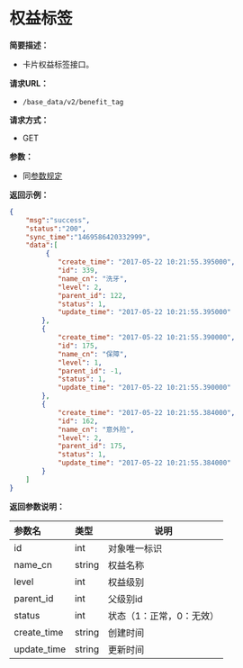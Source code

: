 # 权益标签

**简要描述：**

- 卡片权益标签接口。

**请求URL：**
- `/base_data/v2/benefit_tag`

**请求方式：**
- GET

**参数：**

- 同[参数规定](http://doc.liexiong.cc/#/rule/param)

**返回示例：**

```json
{
    "msg":"success",
    "status":"200",
    "sync_time":"1469586420332999",
    "data":[
         {
            "create_time": "2017-05-22 10:21:55.395000",
            "id": 339,
            "name_cn": "洗牙",
            "level": 2,
            "parent_id": 122,
            "status": 1,
            "update_time": "2017-05-22 10:21:55.395000"
        },
        {
            "create_time": "2017-05-22 10:21:55.390000",
            "id": 175,
            "name_cn": "保障",
            "level": 1,
            "parent_id": -1,
            "status": 1,
            "update_time": "2017-05-22 10:21:55.390000"
        },
        {
            "create_time": "2017-05-22 10:21:55.384000",
            "id": 162,
            "name_cn": "意外险",
            "level": 2,
            "parent_id": 175,
            "status": 1,
            "update_time": "2017-05-22 10:21:55.384000"
        }
    ]
}
```

**返回参数说明：** 
 
|参数名|类型|说明|
|:-----  |:-----|-----|
|id |int   |对象唯一标识  |
|name_cn |string   |权益名称|
|level|int | 权益级别 |
|parent_id | int | 父级别id |
|status|int|状态（1：正常，0：无效）|
|create_time|string|创建时间|
|update_time|string|更新时间|



